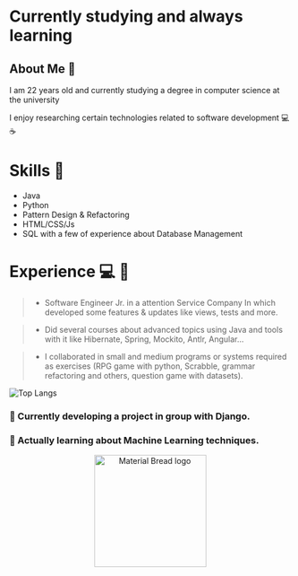 # Currently studying and always learning

## About Me  🌌
I am 22 years old and currently studying a degree in computer science at the university

I enjoy researching certain technologies related to software development  💻 ☕

# Skills 🧰 

- Java
- Python
- Pattern Design & Refactoring
- HTML/CSS/Js
- SQL with a few of experience about Database Management


# Experience 💻 🌟

> - Software Engineer Jr. in a attention Service Company
 In which developed some features & updates like views, tests and more.

> - Did several courses about advanced topics using Java and tools with it like Hibernate, Spring, Mockito, Antlr, Angular...

> - I collaborated in small and medium programs or systems required as exercises
 (RPG game with python, Scrabble, grammar refactoring and others, question game with datasets).  



![Top Langs](https://github-readme-stats.vercel.app/api/top-langs/?username=JJuanvolpe&hide_progress=true)

<!--
**JJuanVolpe/JJUANVOLPE** is a ✨ _special_ ✨ repository because its `README.md` (this file) appears on your GitHub profile.

Here are some ideas to get you started:

- 👯 I’m looking to collaborate on ...
- 🤔 I’m looking for help with ...
- 💬 Ask me about ...
- 📫 How to reach me: ...
- 😄 Pronouns: ...
- ⚡ Fun fact: ...
-->


### 🔭 Currently developing a project in group with Django.

### 🌱 Actually learning about Machine Learning techniques.



<p align="center">
    <img width="200" src="https://en.wikipedia.org/wiki/Artificial_intelligence#/media/File:Dall-e_3_(jan_'24)_artificial_intelligence_icon.png" alt="Material Bread logo">
</p>
